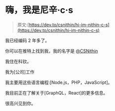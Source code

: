 # 嗨，我是尼辛·c·s

> 原文:[https://dev.to/csnithin/hi-im-nithin-c-s](https://dev.to/csnithin/hi-im-nithin-c-s)

我已经编码 2 年多了。

你可以在推特上找到我，我的名字是 [@CSNithin](https://twitter.com/CSNithin)

我住在科钦。

我为[公司]工作

我主要用这些语言编程:[Node.js，PHP，JavaScript]。

我目前正在了解关于[GraphQL，React]的更多信息。

很高兴见到你。